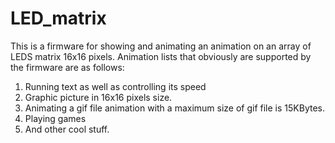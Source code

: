 # LED_matrix

This is a firmware for showing and animating an animation on an array of LEDS matrix 16x16 pixels.
Animation lists that obviously are supported by the firmware are as follows:
1. Running text as well as controlling its speed
1. Graphic picture in 16x16 pixels size.
1. Animating a gif file animation with a maximum size of gif file is 15KBytes.
1. Playing games
1. And other cool stuff.

